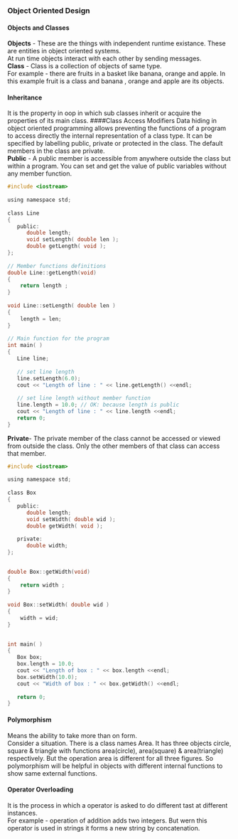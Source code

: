 ### Object Oriented Design

#### Objects and Classes
**Objects** - These are the things with independent runtime existance. These are entities in object oriented systems.  
At run time objects interact with each other by sending messages.  
**Class** - Class is a collection of objects of same type.  
For example - there are fruits in a basket like banana, orange and apple. In this example fruit is a class and banana , orange and apple are its objects.
#### Inheritance 
It is the property in oop in which sub classes  inherit or acquire the properties of its main class.
####Class Access Modifiers
Data hiding in object oriented programming allows preventing the functions of a program to access directly the internal representation of a class type. It can be specified by labelling public, private or protected in the class. The default members in the class are private.  
**Public** - A public member is accessible from anywhere outside the class but within a program. You can set and get the value of public variables without any member function.
```C
#include <iostream>
 
using namespace std;
 
class Line
{
   public:
      double length;
      void setLength( double len );
      double getLength( void );
};
 
// Member functions definitions
double Line::getLength(void)
{
    return length ;
}
 
void Line::setLength( double len )
{
    length = len;
}
 
// Main function for the program
int main( )
{
   Line line;
 
   // set line length
   line.setLength(6.0); 
   cout << "Length of line : " << line.getLength() <<endl;
 
   // set line length without member function
   line.length = 10.0; // OK: because length is public
   cout << "Length of line : " << line.length <<endl;
   return 0;
}
```
**Private**-  The private member of the class cannot be accessed or viewed from outside the class. Only the other members of that class can access that member. 
```C
#include <iostream>
 
using namespace std;
 
class Box
{
   public:
      double length;
      void setWidth( double wid );
      double getWidth( void );
 
   private:
      double width;
};
 

double Box::getWidth(void)
{
    return width ;
}
 
void Box::setWidth( double wid )
{
    width = wid;
}
 

int main( )
{
   Box box;
   box.length = 10.0; 
   cout << "Length of box : " << box.length <<endl;
   box.setWidth(10.0); 
   cout << "Width of box : " << box.getWidth() <<endl;
 
   return 0;
}
```



#### Polymorphism
Means the ability to take more than on form.  
Consider a situation. There is a class names Area. It has three objects circle, square & triangle with functions area(circle), area(square) & area(triangle) respectively. But the operation area is different for all three figures. So polymorphism will be helpful in objects with different internal functions to show same external functions. 

#### Operator Overloading
It is the process in which a operator is asked to do different tast at different instances.  
For example - operation of addition adds two integers. But wern this operator is used in strings it forms a new string by concatenation.
